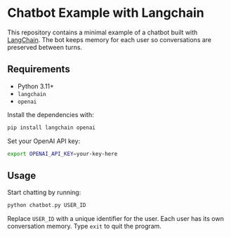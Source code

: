 # Chatbot Example with Langchain

This repository contains a minimal example of a chatbot built with
[LangChain](https://github.com/langchain-ai/langchain). The bot keeps memory
for each user so conversations are preserved between turns.

## Requirements

- Python 3.11+
- `langchain`
- `openai`

Install the dependencies with:

```bash
pip install langchain openai
```

Set your OpenAI API key:

```bash
export OPENAI_API_KEY=your-key-here
```

## Usage

Start chatting by running:

```bash
python chatbot.py USER_ID
```

Replace `USER_ID` with a unique identifier for the user. Each user has its own
conversation memory. Type `exit` to quit the program.
